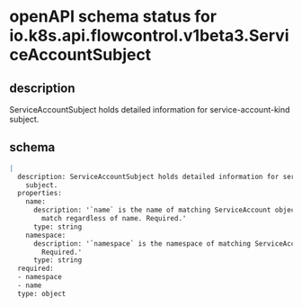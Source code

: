# openAPI schema status for io.k8s.api.flowcontrol.v1beta3.ServiceAccountSubject

## description

ServiceAccountSubject holds detailed information for service-account-kind subject.

## schema

```yaml
|
  description: ServiceAccountSubject holds detailed information for service-account-kind
    subject.
  properties:
    name:
      description: '`name` is the name of matching ServiceAccount objects, or "*" to
        match regardless of name. Required.'
      type: string
    namespace:
      description: '`namespace` is the namespace of matching ServiceAccount objects.
        Required.'
      type: string
  required:
  - namespace
  - name
  type: object

```
